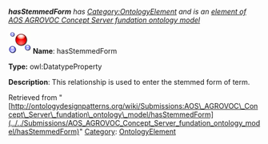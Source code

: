 ___hasStemmedForm__ has [Category:OntologyElement](../../Category/OntologyElement "Category:OntologyElement") and is an [element of](../../Property/ElementOf "Property:ElementOf") [AOS AGROVOC Concept Server fundation ontology model](../../Submissions/AOS_AGROVOC_Concept_Server_fundation_ontology_model "Submissions:AOS AGROVOC Concept Server fundation ontology model")_


  




[![DatatypeProperty](../../images/thumb/a/a5/DatatypeProperty.gif/45px-DatatypeProperty.gif)](../../Image/DatatypeProperty.gif "DatatypeProperty")
__Name__: hasStemmedForm 


__Type:__ owl:DatatypeProperty 


__Description__: This relationship is used to enter the stemmed form of term. 





Retrieved from "[http://ontologydesignpatterns.org/wiki/Submissions:AOS\_AGROVOC\_Concept\_Server\_fundation\_ontology\_model/hasStemmedForm](../../Submissions/AOS_AGROVOC_Concept_Server_fundation_ontology_model/hasStemmedForm)"
 [Category](http://ontologydesignpatterns.org/wiki/Special:Categories "Special:Categories"): [OntologyElement](../../Category/OntologyElement "Category:OntologyElement")